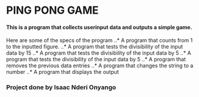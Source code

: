 # PING PONG GAME

#### This is a program that collects userinput data and outputs a simple game.

Here are some of the specs of the program
..* A program that counts from 1 to the inputted figure.
..* A program that tests the divisibility of the input data by 15
..* A program that tests the divisibility of the input data by 5 
..* A program that tests the divisibility of the input data by 5 
..* A program that removes the previous data entries
..* A program that changes the string to a number
..* A program that displays the output

### Project done by Isaac Nderi Onyango
